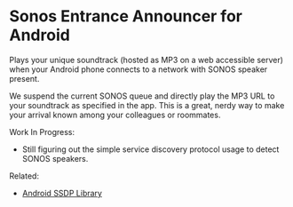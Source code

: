 # Sonos Entrance Announcer for Android

Plays your unique soundtrack (hosted as MP3 on a web accessible server) when your Android phone connects to a network with SONOS speaker present.

We suspend the current SONOS queue and directly play the MP3 URL to your soundtrack as specified in the app. This is a great, nerdy way to make your arrival known among your colleagues or roommates.

Work In Progress:
* Still figuring out the simple service discovery protocol usage to detect SONOS speakers.

Related:
* [Android SSDP Library](../../../android-ssdp)
